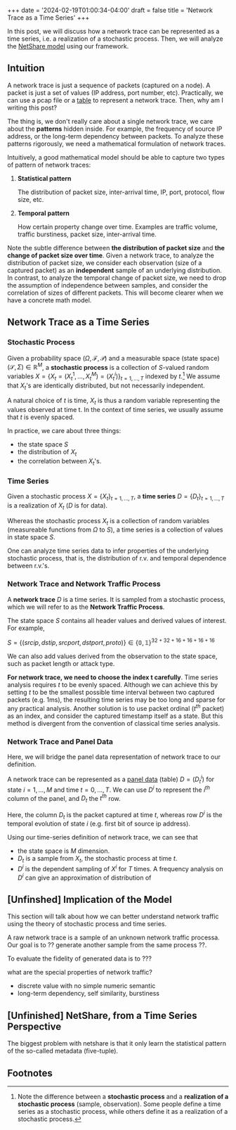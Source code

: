 +++
date = '2024-02-19T01:00:34-04:00'
draft = false
title = 'Network Trace as a Time Series'
+++

In this post, we will discuss how a network trace can be represented as a time series, i.e. a realization of a stochastic process. Then, we will analyze the [NetShare model]() using our framework.

## Intuition

A network trace is just a sequence of packets (captured on a node). A packet is just a set of values (IP address, port number, etc). Practically, we can use a pcap file or a [table](https://en.wikipedia.org/wiki/Panel_data) to represent a network trace. Then, why am I writing this post?

The thing is, we don't really care about a single network trace, we care about the **patterns** hidden inside. For example, the frequency of source IP address, or the long-term dependency between packets. To analyze these patterns rigorously, we need a mathematical formulation of network traces.

Intuitively, a good mathematical model should be able to capture two types of pattern of network traces:

1. **Statistical pattern**

    The distribution of packet size, inter-arrival time, IP, port, protocol, flow size, etc.

2. **Temporal pattern**

    How certain property change over time. Examples are traffic volume, traffic burstiness, packet size, inter-arrival time. 

Note the subtle difference between **the distribution of packet size** and **the change of packet size over time**. Given a network trace, to analyze the distribution of packet size, we consider each observation (size of a captured packet) as an **independent** sample of an underlying distribution. In contrast, to analyze the temporal change of packet size, we need to drop the assumption of independence between samples, and consider the correlation of sizes of different packets. This will become clearer when we have a concrete math model.

## Network Trace as a Time Series

### Stochastic Process
Given a probability space $(\Omega, \mathcal{F}, \mathcal{P})$ and a measurable space (state space) $(\mathcal{S}, \Sigma) \in \mathbb{R}^M$, a **stochastic process** is a collection of $S$-valued random variables $X=\{X_t=(X^1_t,...,X^M_t)=(X^i_t)\}_{t=1,...,T}$ indexed by $t$.[^1] We assume that $X_t$'s are identically distributed, but not necessarily independent.

A natural choice of $t$ is time, $X_t$ is thus a random variable representing the values observed at time t. In the context of time series, we usually assume that $t$ is evenly spaced.

In practice, we care about three things: 
- the state space $S$
- the distribution of $X_t$
- the correlation between $X_t$'s. 

### Time Series
Given a stochastic process $X=\{X_t\}_{t=1,...,T}$, a **time series** $D=\{D_t\}_{t=1,...,T}$ is a realization of $X_t$ ($D$ is for data). 

Whereas the stochastic process $X_t$ is a collection of random variables (measureable functions from $\Omega$ to $S$), a time series is a collection of values in state space $S$.

One can analyze time series data to infer properties of the underlying stochastic process, that is, the distribution of r.v. and temporal dependence between r.v.'s.

### Network Trace and Network Traffic Process
A **network trace** $D$ is a time series. It is sampled from a stochastic process, which we will refer to as the **Network Traffic Process**. 

The state space $S$ contains all header values and derived values of interest. For example, 

$S=\{(srcip,\, dstip,\, srcport,\, dstport,\, proto)\} \in \mathbb{\{0,1\}}^{32+32+16+16+16+16}$ 

We can also add values derived from the observation to the state space, such as packet length or attack type.

**For network trace, we need to choose the index t carefully**. Time series analysis requires $t$ to be evenly spaced. Although we can achieve this by setting $t$ to be the smallest possible time interval between two captured packets (e.g. 1ms), the resulting time series may be too long and sparse for any practical analysis. Another solution is to use packet ordinal ($t^{th}$ packet) as an index, and consider the captured timestamp itself as a state. But this method is divergent from the convention of classical time series analysis.

### Network Trace and Panel Data

Here, we will bridge the panel data representation of network trace to our definition.

A network trace can be represented as a [panel data](https://en.wikipedia.org/wiki/Panel_data) (table) $D = (D^i_t)$ for state $i=1,...,M$ and time $t = 0,...,T$. We can use $D^i$ to represent the $i^{th}$ column of the panel, and $D_t$ the $t^{th}$ row. 

Here, the column $D_t$ is the packet captured at time $t$, whereas row $D^i$ is the temporal evolution of state $i$ (e.g. first bit of source ip address).

Using our time-series definition of network trace, we can see that 
- the state space is $M$ dimension.
- $D_t$ is a sample from $X_t$, the stochastic process at time $t$.
- $D^i$ is the dependent sampling of $X^i$ for $T$ times. A frequency analysis on $D^i$ can give an approximation of distribution of 

## [Unfinshed] Implication of the Model


This section will talk about how we can better understand network traffic using the theory of stochastic process and time series.

A raw network trace is a sample of an unknown network traffic processa. Our goal is to ?? generate another sample from the same process ??.

To evaluate the fidelity of generated data is to ???

what are the special properties of network traffic?
- discrete value with no simple numeric semantic
- long-term dependency, self similarity, burstiness


## [Unfinished] NetShare, from a Time Series Perspective

The biggest problem with netshare is that it only learn the statistical pattern of the so-called metadata (five-tuple).

## Footnotes

[^1]:Note the difference between a **stochastic process** and a **realization  of a stochastic process** (sample, observation). Some people define a time series as a stochastic process, while others define it as a realization of a stochastic process. 
